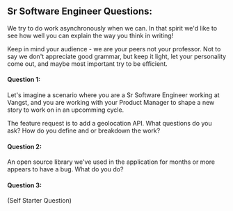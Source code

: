 ## Sr Software Engineer Questions: 

We try to do work asynchronously when we can. In that spirit we'd like to see how well you can explain the way you think in writing! 

Keep in mind your audience - we are your peers not your professor. 
Not to say we don't appreciate good grammar, but keep it light, let your personality come out, and maybe most important try to be efficient. 

#### Question 1: 

Let's imagine a scenario where you are a Sr Software Engineer working at Vangst, and you are working with your Product Manager to shape a new story to work on in an upcomming cycle. 

The feature request is to add a geolocation API. What questions do you ask? How do you define and or breakdown the work? 


#### Question 2: 

An open source library we've used in the application for months or more appears to have a bug. What do you do? 

#### Question 3: 

(Self Starter Question)
